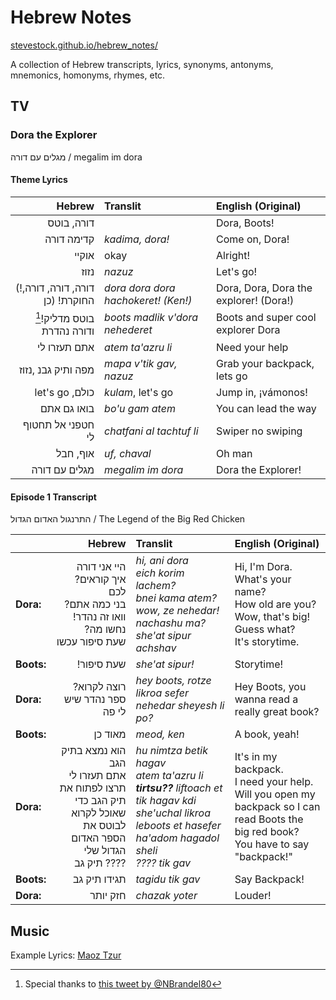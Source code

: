 # Hebrew Notes
[stevestock.github.io/hebrew_notes/](https://stevestock.github.io/hebrew_notes/)

A collection of Hebrew transcripts, lyrics, synonyms, antonyms, mnemonics, homonyms, rhymes, etc.


## TV

### Dora the Explorer
מגלים עם דורה / megalim im dora

#### Theme Lyrics

| Hebrew | Translit | English (Original)|
| ---: | :--- | :--- |
| דורה, בוטס |      | Dora, Boots! |
| קדימה דורה | *kadima, dora!* | Come on, Dora! |
| אוקיי | okay | Alright! |
| נזוז | *nazuz* | Let's go! |
| (!דורה, דורה, דורה, החוקרת! (כן | *dora dora dora hachokeret! (Ken!)* | Dora, Dora, Dora the explorer! (Dora!) |
| [^1]!בוטס מדליק ודורה נהדרת | *boots madlik v'dora nehederet* | Boots and super cool explorer Dora |
| אתם תעזרו לי | *atem ta'azru li* | Need your help |
| מפה ותיק גבנ ,נזוז | *mapa v'tik gav, nazuz* | Grab your backpack, lets go|
| let's go ,כולם  | *kulam*, let's go | Jump in, ¡vámonos! |
| בואו גם אתם | *bo'u gam atem* | You can lead the way |
| חטפני אל תחטוף לי | *chatfani al tachtuf li* | Swiper no swiping |
| אוף, חבל | *uf, chaval* | Oh man |
| מגלים עם דורה | *megalim im dora* | Dora the Explorer! |

#### Episode 1 Transcript
התרנגול האדום הגדול / The Legend of the Big Red Chicken

| | Hebrew | Translit | English (Original)|
| :--- | ---: | :--- | :--- |
| **Dora:** | היי אני דורה <br>?איך קוראים לכם<br>?בני כמה אתם<br>!וואו זה נהדר<br>?נחשו מה<br>שעת סיפור עכשו  | *hi, ani dora<br>eich korim lachem?<br>bnei kama atem?<br>wow, ze nehedar!<br>nachashu ma?<br>she'at sipur achshav*  | Hi, I'm Dora.<br>What's your name?<br>How old are you?<br>Wow, that's big!<br>Guess what?<br>It's storytime. |
| **Boots:** | !שעת סיפור | *she'at sipur!* | Storytime! |
| **Dora:** | ?רוצה לקרוא ספר נהדר שיש לי פה | *hey boots, rotze likroa sefer nehedar sheyesh li po?* | Hey Boots, you wanna read a really great book? |
| **Boots:** | מאוד כן | *meod, ken* | A book, yeah!|
| **Dora:** | הוא נמצא בתיק הגב<br>אתם תעזרו לי<br>תרצו לפתוח את תיק הגב כדי שאוכל לקרוא לבוטס את הספר האדום הגדול שלי<br>תיק גב ???? | *hu nimtza betik hagav<br>atem ta'azru li<br>**tirtsu??** liftoach et tik hagav kdi she'uchal likroa leboots et hasefer ha'adom hagadol sheli<br>???? tik gav* | It's in my backpack.<br>I need your help.<br>Will you open my backpack so I can read Boots the big red book?<br>You have to say "backpack!" |
| **Boots:** | תגידו תיק גב | *tagidu tik gav* | Say Backpack!|
| **Dora:** | חזק יותר | *chazak yoter* | Louder! |





## Music
Example Lyrics: [Maoz Tzur](maoz_tzur.md)


[^1]: Special thanks to [this tweet by @NBrandel80](https://twitter.com/NBrandel80/status/510441406696263680)
